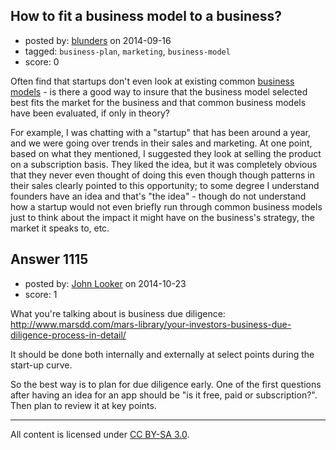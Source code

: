 ## How to fit a business model to a business?

- posted by: [blunders](https://stackexchange.com/users/216182/blunders) on 2014-09-16
- tagged: `business-plan`, `marketing`, `business-model`
- score: 0

Often find that startups don't even look at existing common [business models][1] - is there a good way to insure that the business model selected best fits the market for the business and that common business models have been evaluated, if only in theory?

For example, I was chatting with a "startup" that has been around a year, and we were going over trends in their sales and marketing. At one point, based on what they mentioned, I suggested they look at selling the product on a subscription basis. They liked the idea, but it was completely obvious that they never even thought of doing this even though though patterns in their sales clearly pointed to this opportunity; to some degree I understand founders have an idea and that's "the idea" - though do not understand how a startup would not even briefly run through common business models just to think about the impact it might have on the business's strategy, the market it speaks to, etc.



  [1]: http://digitalenterprise.org/models/models.html


## Answer 1115

- posted by: [John Looker](https://stackexchange.com/users/5196682/john-looker) on 2014-10-23
- score: 1

What you're talking about is business due diligence:
http://www.marsdd.com/mars-library/your-investors-business-due-diligence-process-in-detail/

It should be done both internally and externally at select points during the start-up curve. 

So the best way is to plan for due diligence early. One of the first questions after having an idea for an app should be "is it free, paid or subscription?". Then plan to review it at key points.



---

All content is licensed under [CC BY-SA 3.0](https://creativecommons.org/licenses/by-sa/3.0/).
